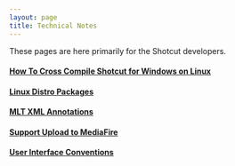 ```yaml
---
layout: page
title: Technical Notes
---
```

<!-- Shotcut Responsive -->
<ins class="adsbygoogle"
    style="display:block"
    data-ad-client="ca-pub-1305424236533187"
    data-ad-slot="3403753557"
    data-ad-format="auto"></ins>
<script>
(adsbygoogle = window.adsbygoogle || []).push({});
</script>

These pages are here primarily for the Shotcut developers.

#### [How To Cross Compile Shotcut for Windows on Linux](cross-compile/)

#### [Linux Distro Packages](linux-dependencies/)

#### [MLT XML Annotations](mltxml-annotations/)

#### [Support Upload to MediaFire](support-upload/)

#### [User Interface Conventions](ui-conventions/)
